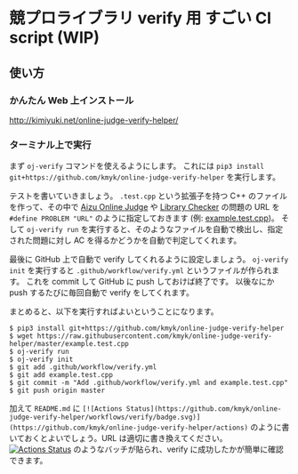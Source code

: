 # 競プロライブラリ verify 用 すごい CI script (WIP)

## 使い方

### かんたん Web 上インストール

<http://kimiyuki.net/online-judge-verify-helper/>

### ターミナル上で実行

まず `oj-verify` コマンドを使えるようにします。
これには `pip3 install git+https://github.com/kmyk/online-judge-verify-helper` を実行します。

テストを書いていきましょう。
`.test.cpp` という拡張子を持つ C++ のファイルを作って、その中で [Aizu Online Judge](http://judge.u-aizu.ac.jp/onlinejudge/) や [Library Checker](https://judge.yosupo.jp/) の問題の URL を `#define PROBLEM "URL"` のように指定しておきます  (例: [example.test.cpp](https://github.com/kmyk/online-judge-verify-helper/blob/master/example.test.cpp))。
そして `oj-verify run` を実行すると、そのようなファイルを自動で検出し、指定された問題に対し AC を得るかどうかを自動で判定してくれます。

最後に GitHub 上で自動で verify してくれるように設定しましょう。
`oj-verify init` を実行すると `.github/workflow/verify.yml` というファイルが作られます。
これを commit して GitHub に push しておけば終了です。
以後なにか push するたびに毎回自動で verify をしてくれます。

まとめると、以下を実行すればよいということになります。

``` console
$ pip3 install git+https://github.com/kmyk/online-judge-verify-helper
$ wget https://raw.githubusercontent.com/kmyk/online-judge-verify-helper/master/example.test.cpp
$ oj-verify run
$ oj-verify init
$ git add .github/workflow/verify.yml
$ git add example.test.cpp
$ git commit -m "Add .github/workflow/verify.yml and example.test.cpp"
$ git push origin master
```

加えて `README.md` に `[![Actions Status](https://github.com/kmyk/online-judge-verify-helper/workflows/verify/badge.svg)](https://github.com/kmyk/online-judge-verify-helper/actions)` のように書いておくとよいでしょう。URL は適切に書き換えてください。
[![Actions Status](https://github.com/kmyk/online-judge-verify-helper/workflows/verify/badge.svg)](https://github.com/kmyk/online-judge-verify-helper/actions) のようなバッチが貼られ、verify に成功したかが簡単に確認できます。

